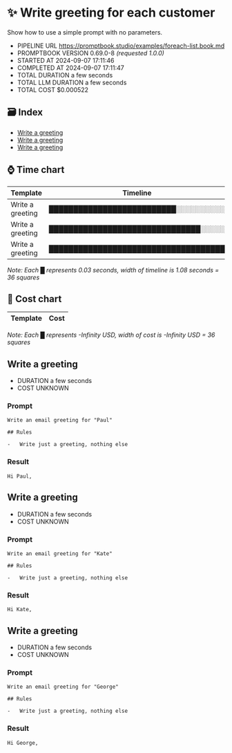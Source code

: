 # ✨ Write greeting for each customer

Show how to use a simple prompt with no parameters.

-   PIPELINE URL https://promptbook.studio/examples/foreach-list.book.md
-   PROMPTBOOK VERSION 0.69.0-8 _(requested 1.0.0)_
-   STARTED AT 2024-09-07 17:11:46
-   COMPLETED AT 2024-09-07 17:11:47
-   TOTAL DURATION a few seconds
-   TOTAL LLM DURATION a few seconds
-   TOTAL COST $0.000522

## 🗃 Index

-   [Write a greeting](#write-a-greeting)
-   [Write a greeting](#write-a-greeting)
-   [Write a greeting](#write-a-greeting)

## ⌚ Time chart

| Template         | Timeline                             |
| ---------------- | ------------------------------------ |
| Write a greeting | ██████████████████████████░░░░░░░░░░ |
| Write a greeting | ███████████████████████████████░░░░░ |
| Write a greeting | ████████████████████████████████████ |

_Note: Each █ represents 0.03 seconds, width of timeline is 1.08 seconds = 36 squares_

## 💸 Cost chart

| Template | Cost |
| -------- | ---- |

_Note: Each █ represents -Infinity USD, width of cost is -Infinity USD = 36 squares_

## Write a greeting

-   DURATION a few seconds
-   COST UNKNOWN

### Prompt

```
Write an email greeting for "Paul"

## Rules

-   Write just a greeting, nothing else
```

### Result

```
Hi Paul,
```

## Write a greeting

-   DURATION a few seconds
-   COST UNKNOWN

### Prompt

```
Write an email greeting for "Kate"

## Rules

-   Write just a greeting, nothing else
```

### Result

```
Hi Kate,
```

## Write a greeting

-   DURATION a few seconds
-   COST UNKNOWN

### Prompt

```
Write an email greeting for "George"

## Rules

-   Write just a greeting, nothing else
```

### Result

```
Hi George,
```
